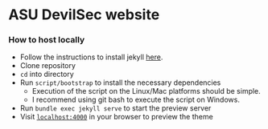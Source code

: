 # ASU DevilSec website

### How to host locally
 
+ Follow the instructions to install jekyll [here](https://jekyllrb.com/docs/installation/). 
+ Clone repository  
+ `cd` into directory
+ Run `script/bootstrap` to install the necessary dependencies 
    + Execution of the script on the Linux/Mac platforms should be simple.
    + I recommend using git bash to execute the script on Windows.
+ Run `bundle exec jekyll serve` to start the preview server
+ Visit [`localhost:4000`](http://localhost:4000) in your browser to preview the theme





